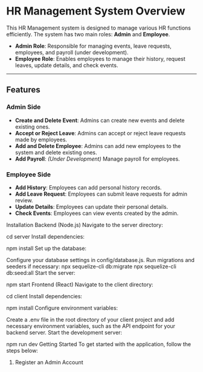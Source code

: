 # HR Management System Overview

This HR Management system is designed to manage various HR functions efficiently. The system has two main roles: **Admin** and **Employee**.  

- **Admin Role**: Responsible for managing events, leave requests, employees, and payroll (under development).  
- **Employee Role**: Enables employees to manage their history, request leaves, update details, and check events.

---

## Features

### Admin Side  
- **Create and Delete Event**: Admins can create new events and delete existing ones.  
- **Accept or Reject Leave**: Admins can accept or reject leave requests made by employees.  
- **Add and Delete Employee**: Admins can add new employees to the system and delete existing ones.  
- **Add Payroll**: *(Under Development)* Manage payroll for employees.  

### Employee Side  
- **Add History**: Employees can add personal history records.  
- **Add Leave Request**: Employees can submit leave requests for admin review.  
- **Update Details**: Employees can update their personal details.  
- **Check Events**: Employees can view events created by the admin.

Installation
Backend (Node.js)
Navigate to the server directory:

cd server
Install dependencies:

npm install
Set up the database:

Configure your database settings in config/database.js.
Run migrations and seeders if necessary:
npx sequelize-cli db:migrate
npx sequelize-cli db:seed:all
Start the server:

npm start
Frontend (React)
Navigate to the client directory:

cd client
Install dependencies:

npm install
Configure environment variables:

Create a .env file in the root directory of your client project and add necessary environment variables, such as the API endpoint for your backend server.
Start the development server:

npm run dev
Getting Started
To get started with the application, follow the steps below:

1. Register an Admin Account
